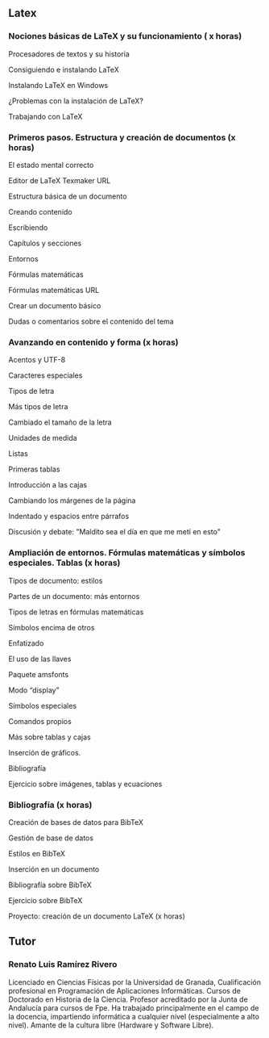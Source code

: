 ## Latex


### Nociones básicas de LaTeX y su funcionamiento ( x horas)

Procesadores de textos y su historia

Consiguiendo e instalando LaTeX 

Instalando LaTeX en Windows 

¿Problemas con la instalación de LaTeX?

Trabajando con LaTeX


### Primeros pasos. Estructura y creación de documentos (x horas)

El estado mental correcto 

Editor de LaTeX Texmaker URL

Estructura básica de un documento 

Creando contenido 

Escribiendo 

Capítulos y secciones 

Entornos 

Fórmulas matemáticas 

Fórmulas matemáticas URL

Crear un documento básico 

Dudas o comentarios sobre el contenido del tema 


### Avanzando en contenido y forma (x horas)

Acentos y UTF-8 

Caracteres especiales 

Tipos de letra 

Más tipos de letra 

Cambiado el tamaño de la letra 

Unidades de medida 

Listas 

Primeras tablas 

Introducción a las cajas 

Cambiando los márgenes de la página

Indentado y espacios entre párrafos 

Discusión y debate: "Maldito sea el día en que me metí en esto"


### Ampliación de entornos. Fórmulas matemáticas y símbolos especiales. Tablas (x horas)

Tipos de documento: estilos 

Partes de un documento: más entornos 

Tipos de letras en fórmulas matemáticas 

Símbolos encima de otros 

Enfatizado 

El uso de las llaves 

Paquete amsfonts 

Modo “display” 

Símbolos especiales 

Comandos propios 

Más sobre tablas y cajas 

Inserción de gráficos. 

Bibliografía 

Ejercicio sobre imágenes, tablas y ecuaciones 


### Bibliografía (x horas)

Creación de bases de datos para BibTeX 

Gestión de base de datos 

Estilos en BibTeX 

Inserción en un documento 

Bibliografía sobre BibTeX 

Ejercicio sobre BibTeX

Proyecto: creación de un documento LaTeX (x horas)



## Tutor


### Renato Luis Ramírez Rivero

Licenciado en Ciencias Físicas por la Universidad de Granada, Cualificación profesional en Programación de Aplicaciones Informáticas. Cursos de Doctorado en Historia de la Ciencia. Profesor acreditado por la Junta de Andalucía para cursos de Fpe. Ha trabajado principalmente en el campo de la docencia, impartiendo informática a cualquier nivel (especialmente a alto nivel). Amante de la cultura libre (Hardware y Software Libre).


